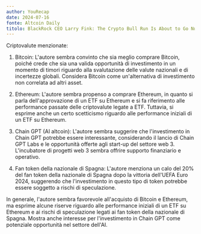 ```yaml
---
author: YouRecap
date: 2024-07-16
fonte: Altcoin Daily
titolo: BlackRock CEO Larry Fink: The Crypto Bull Run Is About to Go Nuts
---
```


Criptovalute menzionate:

1. Bitcoin: L'autore sembra convinto che sia meglio comprare Bitcoin, poiché crede che sia una valida opportunità di investimento in un momento di timori riguardo alla svalutazione delle valute nazionali e di incertezze globali. Considera Bitcoin come un'alternativa di investimento non correlata ad altri asset.

2. Ethereum: L'autore sembra propenso a comprare Ethereum, in quanto si parla dell'approvazione di un ETF su Ethereum e si fa riferimento alle performance passate delle criptovalute legate a ETF. Tuttavia, si esprime anche un certo scetticismo riguardo alle performance iniziali di un ETF su Ethereum.

3. Chain GPT (AI altcoin): L'autore sembra suggerire che l'investimento in Chain GPT potrebbe essere interessante, considerando il lancio di Chain GPT Labs e le opportunità offerte agli start-up del settore web 3. L'incubatore di progetti web 3 sembra offrire supporto finanziario e operativo.

4. Fan token della nazionale di Spagna: L'autore menziona un calo del 20% del fan token della nazionale di Spagna dopo la vittoria dell'UEFA Euro 2024, suggerendo che l'investimento in questo tipo di token potrebbe essere soggetto a rischi di speculazione.

In generale, l'autore sembra favorevole all'acquisto di Bitcoin e Ethereum, ma esprime alcune riserve riguardo alle performance iniziali di un ETF su Ethereum e ai rischi di speculazione legati ai fan token della nazionale di Spagna. Mostra anche interesse per l'investimento in Chain GPT come potenziale opportunità nel settore dell'AI.
